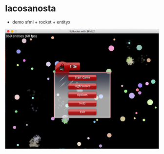 # lacosanosta

- demo sfml + rocket + entityx

![alt tag](https://github.com/Bagheera22/lacosanosta/raw/master/img/demo0.png)
